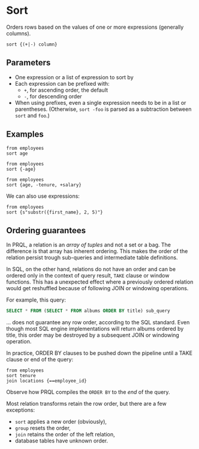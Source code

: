 # Sort

Orders rows based on the values of one or more expressions (generally columns).

```prql no-eval
sort {(+|-) column}
```

## Parameters

- One expression or a list of expression to sort by
- Each expression can be prefixed with:
  - `+`, for ascending order, the default
  - `-`, for descending order
- When using prefixes, even a single expression needs to be in a list or
  parentheses. (Otherwise, `sort -foo` is parsed as a subtraction between `sort`
  and `foo`.)

## Examples

```prql
from employees
sort age
```

```prql
from employees
sort {-age}
```

```prql
from employees
sort {age, -tenure, +salary}
```

We can also use expressions:

```prql
from employees
sort {s"substr({first_name}, 2, 5)"}
```

## Ordering guarantees

In PRQL, a relation is an _array of tuples_ and not a set or a bag. The
difference is that array has inherent ordering. This makes the order of the
relation persist trough sub-queries and intermediate table definitions.

In SQL, on the other hand, relations do not have an order and can be ordered
only in the context of query result, `TAKE` clause or window functions. This has
a unexpected effect where a previously ordered relation would get reshuffled
because of following JOIN or windowing operations.

For example, this query:

```sql
SELECT * FROM (SELECT * FROM albums ORDER BY title) sub_query
```

... does not guarantee any row order, according to the SQL standard. Even though
most SQL engine implementations will return albums ordered by title, this order
may be destroyed by a subsequent JOIN or windowing operation.

In practice, ORDER BY clauses to be pushed down the pipeline until a TAKE clause
or end of the query:

```prql
from employees
sort tenure
join locations {==employee_id}
```

Observe how PRQL compiles the `ORDER BY` to the _end_ of the query.

Most relation transforms retain the row order, but there are a few exceptions:

- `sort` applies a new order (obviously),
- `group` resets the order,
- `join` retains the order of the left relation,
- database tables have unknown order.
